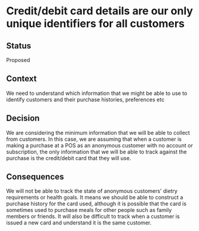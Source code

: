 # Credit/debit card details are our only unique identifiers for all customers

## Status
Proposed

## Context
We need to understand which information that we might be able to use to identify customers and their purchase histories, preferences etc

## Decision
We are considering the minimum information that we will be able to collect from customers. In this case, we are assuming that when a customer is making a purchase at a POS as an anonymous customer with no account or subscription, the only information that we will be able to track against the purchase is the credit/debit card that they will use.

## Consequences
We will not be able to track the state of anonymous customers' dietry requirements or health goals. It means we should be able to construct a purchase history for the card used, although it is possible that the card is sometimes used to purchase meals for other people such as family members or friends.  It will also be difficult to track when a customer is issued a new card and understand it is the same customer.
